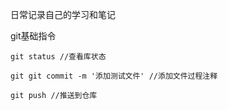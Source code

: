 日常记录自己的学习和笔记



git基础指令

```git
git status //查看库状态

git git commit -m '添加测试文件' //添加文件过程注释

git push //推送到仓库
```

